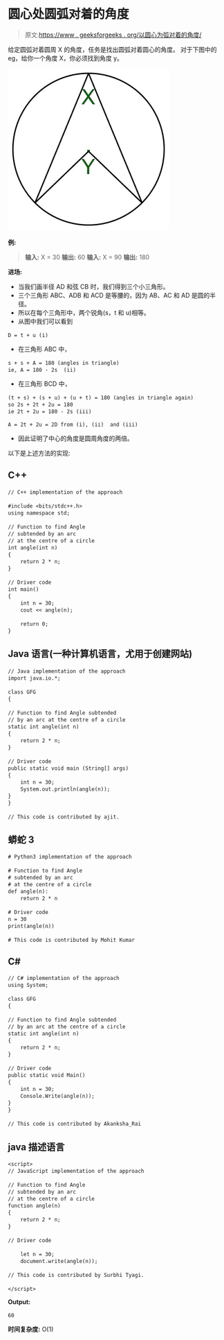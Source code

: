 # 圆心处圆弧对着的角度

> 原文:[https://www . geeksforgeeks . org/以圆心为弧对着的角度/](https://www.geeksforgeeks.org/angle-subtended-by-an-arc-at-the-centre-of-a-circle/)

给定圆弧对着圆周 X 的角度，任务是找出圆弧对着圆心的角度。
对于下图中的 eg，给你一个角度 X，你必须找到角度 y。

![](img/8057fbf2a7b32715d42ee8a85f3aaa5a.png)

**例:**

> **输入:** X = 30
> **输出:** 60
> **输入:** X = 90
> **输出:** 180

**进场:**

*   当我们画半径 AD 和弦 CB 时，我们得到三个小三角形。
*   三个三角形 ABC、ADB 和 ACD 是等腰的，因为 AB、AC 和 AD 是圆的半径。
*   所以在每个三角形中，两个锐角(s，t 和 u)相等。
*   从图中我们可以看到

```
D = t + u (i)
```

*   在三角形 ABC 中，

```
s + s + A = 180 (angles in triangle)
ie, A = 180 - 2s  (ii)
```

*   在三角形 BCD 中，

```
(t + s) + (s + u) + (u + t) = 180 (angles in triangle again)
so 2s + 2t + 2u = 180
ie 2t + 2u = 180 - 2s (iii)

```

```
A = 2t + 2u = 2D from (i), (ii)  and (iii)
```

*   因此证明了中心的角度是圆周角度的两倍。

以下是上述方法的实现:

## C++

```
// C++ implementation of the approach

#include <bits/stdc++.h>
using namespace std;

// Function to find Angle
// subtended by an arc
// at the centre of a circle
int angle(int n)
{
    return 2 * n;
}

// Driver code
int main()
{
    int n = 30;
    cout << angle(n);

    return 0;
}
```

## Java 语言(一种计算机语言，尤用于创建网站)

```
// Java implementation of the approach
import java.io.*;

class GFG
{

// Function to find Angle subtended
// by an arc at the centre of a circle
static int angle(int n)
{
    return 2 * n;
}

// Driver code
public static void main (String[] args)
{
    int n = 30;
    System.out.println(angle(n));
}
}

// This code is contributed by ajit.
```

## 蟒蛇 3

```
# Python3 implementation of the approach

# Function to find Angle
# subtended by an arc
# at the centre of a circle
def angle(n):
    return 2 * n

# Driver code
n = 30
print(angle(n))

# This code is contributed by Mohit Kumar
```

## C#

```
// C# implementation of the approach
using System;

class GFG
{

// Function to find Angle subtended
// by an arc at the centre of a circle
static int angle(int n)
{
    return 2 * n;
}

// Driver code
public static void Main()
{
    int n = 30;
    Console.Write(angle(n));
}
}

// This code is contributed by Akanksha_Rai
```

## java 描述语言

```
<script>
// JavaScript implementation of the approach

// Function to find Angle
// subtended by an arc
// at the centre of a circle
function angle(n)
{
    return 2 * n;
}

// Driver code

    let n = 30;
    document.write(angle(n));

// This code is contributed by Surbhi Tyagi.

</script>
```

**Output:** 

```
60
```

**时间复杂度:** O(1)